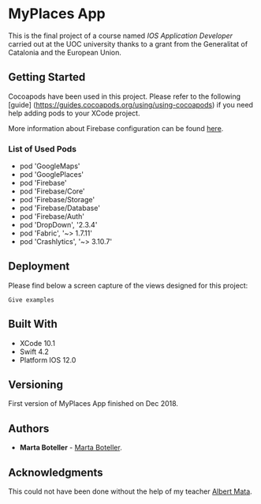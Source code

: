 
# MyPlaces App

This is the final project of a course named <i>IOS Application Developer</i> carried out at the UOC university thanks to a 
grant from the Generalitat of Catalonia and the European Union.


## Getting Started

Cocoapods have been used in this project. Please refer to the following [guide] (https://guides.cocoapods.org/using/using-cocoapods)
if you need help adding pods to your XCode project.

More information about Firebase configuration can be found [here](https://firebase.google.com/docs/ios/setup).

### List of Used Pods

* pod 'GoogleMaps'
* pod 'GooglePlaces'
* pod 'Firebase'
* pod 'Firebase/Core'
* pod 'Firebase/Storage'
* pod 'Firebase/Database'
* pod 'Firebase/Auth'
* pod 'DropDown', '2.3.4'
* pod 'Fabric', '~> 1.7.11'
* pod 'Crashlytics', '~> 3.10.7'


## Deployment

Please find below a screen capture of the views designed for this project:



```
Give examples
```


## Built With

* XCode 10.1
* Swift 4.2
* Platform IOS 12.0

## Versioning

First version of MyPlaces App finished on Dec 2018.

## Authors

* **Marta Boteller** - [Marta Boteller](https://github.com/martaboteller).


## Acknowledgments

This could not have been done without the help of my teacher [Albert Mata](https://github.com/almata/).

